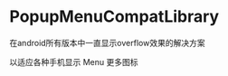 PopupMenuCompatLibrary
======================

在android所有版本中一直显示overflow效果的解决方案


以适应各种手机显示 Menu 更多图标


